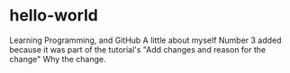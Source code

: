 # hello-world
Learning Programming, and GitHub
A little about myself
Number 3 added because it was part of the tutorial's "Add changes and reason for the change"  Why the change.
